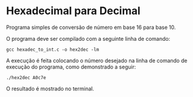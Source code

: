 # Hexadecimal para Decimal
Programa simples de conversão de número em base 16 para base 10.

O programa deve ser compilado com a seguinte linha de comando:

    gcc hexadec_to_int.c -o hex2dec -lm
    
A execução é feita colocando o número desejado na linha de comando de execução do programa, como demonstrado a seguir:

    ./hex2dec A0c7e
    
O resultado é mostrado no terminal.
